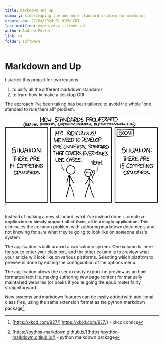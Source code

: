 ```yaml
---
title: markdown and up
summary: sidestepping the one more standard problem for markdown
created-on: 27/08/2024 01:01PM CDT
last-modified: 09/09/2024 11:38PM CDT
author: Andrew Phifer
link: NA
folder: software
---
```


# Markdown and Up

I started this project for two reasons.  
1. to unify all the different markdown standards
2. to learn how to make a desktop GUI

The approach I've been taking has been tailored to avoid the whole "one standard to rule them all" problem.  

![one more standard](/data/mark-up-and-down/xkcd-standards.png)[^1]


Instead of making a new standard, what i've instead done is create an application to simply support all of them, all in a single application.  This eliminates the common problem with authoring markdown documents and not knowing for *sure* what they're going to look like on someone else's system.  

The application is built around a two column system.  One column is there for you to enter your plain text, and the other column is to preview what your article will look like on various platforms.  Selecting which platform to preview is done by editing the configuration of the options menu.  

The application allows the user to easily export the preview as an html formatted text file, making authoring new page content for manually maintained websites (or books if you're going the epub route) fairly straightforward.  

New systems and markdown features can be easily added with additional class files, using the same extension format as the python-markdown package[^2]





[^1]: [https://xkcd.com/927/](https://xkcd.com/927/) - xkcd comics
[^2]: [https://python-markdown.github.io/](https://python-markdown.github.io/) - python markdown package